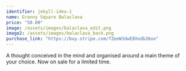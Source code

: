 ```yaml
---
identifier: jekyll-idea-1
name: Granny Square Balaclava 
price: "50.00"
image: /assets/images/balaclava_edit.png
image2: /assets/images/balaclava_back.png
purchase_link: "https://buy.stripe.com/fZeeW3dwE8Xodb26oo"
---
```

A thought conceived in the mind and organised around a main theme of your choice. Now on sale for a limited time.
